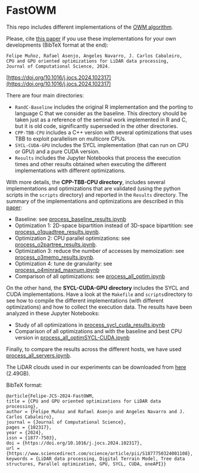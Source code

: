 # FastOWM

This repo includes different implementations of the [OWM algorithm](https://www.mdpi.com/2072-4292/12/7/1051). 

Please, cite [this paper](https://authors.elsevier.com/sd/article/S1877-7503(24)00110-8) if you use these implementations for your own developments (BibTeX format at the end):

```
Felipe Muñoz, Rafael Asenjo, Angeles Navarro, J. Carlos Cabaleiro,
CPU and GPU oriented optimizations for LiDAR data processing,
Journal of Computational Science, 2024. 
```
[https://doi.org/10.1016/j.jocs.2024.102317](https://doi.org/10.1016/j.jocs.2024.102317)

There are four main directories:

* ``RandC-Baseline`` includes the original R implementation and the porting to language C that we consider as the baseline. This directory should be taken just as a reference of the seminal work implemented in R and C, but it is old code, significantly superseded in the other directories.
* ``CPP-TBB-CPU`` includes a C++ version with several optimizations that uses TBB to exploit parallelism on multicore CPUs.
* ``SYCL-CUDA-GPU`` includes the SYCL implementation (that can run on CPU or GPU) and a pure CUDA version.
* ``Results`` includes the Jupyter Notebooks that process the execution times and other results obtained when executing the different implementations with different optimizations.

With more details, the **CPP-TBB-CPU directory**, includes several implementations and optimizations that are validated (using the python scripts in the ``scripts`` directory) and reported in the ``Results`` directory. The summary of the implementations and optimizations are described in this [paper](https://www.overleaf.com/project/615584a8f2c4278161fc2b94):

* Baseline: see [process_baseline_results.ipynb](Results/process_baseline_results.ipynb)
* Optimization 1: 2D-space bipartition instead of 3D-space bipartition: see [process_o1quadtree_results.ipynb](Results/process_o1quadtree_results.ipynb).
* Optimization 2: CPU parallel optimizations: see [process_o2partree_results.ipynb](Results/process_o2partree_results.ipynb).
* Optimization 3: reduce the number of accesses by memoization: see [process_o3memo_results.ipynb](Results/process_o3memo_results.ipynb).
* Optimization 4: tune de granularity: see [process_o4minrad_maxnum.ipynb](Results/process_o4minrad_maxnum.ipynb)
* Comparison of all optimizations: see [process_all_optim.ipynb](Results/process_all_optim.ipynb)

On the other hand, the **SYCL-CUDA-GPU directory** includes the SYCL and CUDA implementations. Have a look at the ``Makefile`` and ``scripts``directory to see how to compile the different implementations (with different optimizations) and how to collect the execution data. The results have been analyzed in these Jupyter Notebooks:

* Study of all optimizations in [process_sycl_cuda_results.ipynb](Results/process_sycl_cuda_results.ipynb)
* Comparison of all optimizations and with the baseline and best CPU version in [process_all_optimSYCL-CUDA.ipynb](Results/process_all_optimSYCL-CUDA.ipynb)

Finally, to compare the results across the different hosts, we have used [process_all_servers.ipynb](Results/process_all_servers.ipynb).

The LiDAR clouds used in our experiments can be downloaded from [here](https://www.dropbox.com/s/0vpr8gow624ngqz/nubesLidar.tgz?dl=0) (2.49GB).

BibTeX format:

```
@article{Felipe-JCS-2024-FastOWM,
title = {CPU and GPU oriented optimizations for LiDAR data processing},
author = {Felipe Muñoz and Rafael Asenjo and Angeles Navarro and J. Carlos Cabaleiro},
journal = {Journal of Computational Science},
pages = {102317},
year = {2024},
issn = {1877-7503},
doi = {https://doi.org/10.1016/j.jocs.2024.102317},
url = {https://www.sciencedirect.com/science/article/pii/S1877750324001108},
keywords = {LiDAR data processing, Digital Terrain Model, Tree data structures, Parallel optimization, GPU, SYCL, CUDA, oneAPI}}
```
